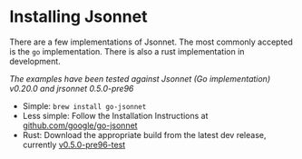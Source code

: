 # Installing Jsonnet

There are a few implementations of Jsonnet. The most commonly accepted is the `go` implementation. There is also a rust implementation in development.

*The examples have been tested against Jsonnet (Go implementation) v0.20.0 and jrsonnet 0.5.0-pre96*

* Simple: `brew install go-jsonnet`
* Less simple: Follow the Installation Instructions at [github.com/google/go-jsonnet](https://github.com/google/go-jsonnet#installation-instructions)
* Rust: Download the appropriate build from the latest dev release, currently [v0.5.0-pre96-test](https://github.com/CertainLach/jrsonnet/releases/tag/v0.5.0-pre96-test)
